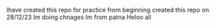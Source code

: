Ihave created this repo for practice from beginning 
created this repo on 28/12/23
Im doing chnages
Im from patna
Heloo all